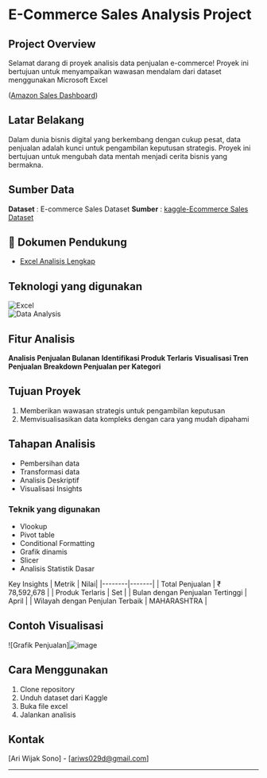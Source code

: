 # E-Commerce Sales Analysis Project
## Project Overview
Selamat darang di proyek analisis data penjualan e-commerce! Proyek ini bertujuan untuk menyampaikan wawasan mendalam dari dataset menggunakan Microsoft Excel

([Amazon Sales Dashboard](https://github.com/Wijak23/Portfolio-Data-Analyst/blob/main/Excel-Project/Amazon%20Sales%20Dashboard.png))

## Latar Belakang
Dalam dunia bisnis digital yang berkembang dengan cukup pesat, data penjualan adalah kunci untuk pengambilan keputusan strategis. Proyek ini bertujuan untuk mengubah data mentah menjadi cerita bisnis yang bermakna.

## Sumber Data
**Dataset** : E-commerce Sales Dataset
**Sumber** : [kaggle-Ecommerce Sales Dataset](https://www.kaggle.com/datasets/thedevastator/unlock-profits-with-e-commerce-sales-data/data)

## 📂 Dokumen Pendukung  
- [Excel Analisis Lengkap](https://docs.google.com/spreadsheets/d/1dz9927-uJLtDhnZk7YNf0q1X2n_nVIzY/edit?usp=sharing)

## Teknologi yang digunakan
![Excel](https://img.shields.io/badge/Microsoft_Excel-217346?style=for-the-badge&logo=microsoft-excel&logoColor=white)  
![Data Analysis](https://img.shields.io/badge/Data_Analysis-informational?style=for-the-badge)  

## Fitur Analisis  
**Analisis Penjualan Bulanan**
**Identifikasi Produk Terlaris**
**Visualisasi Tren Penjualan**
**Breakdown Penjualan per Kategori**

## Tujuan Proyek
1. Memberikan wawasan strategis untuk pengambilan keputusan
2. Memvisualisasikan data kompleks dengan cara yang mudah dipahami

## Tahapan Analisis
- Pembersihan data
- Transformasi data
- Analisis Deskriptif
- Visualisasi Insights

### Teknik yang digunakan
- Vlookup
- Pivot table
- Conditional Formatting
- Grafik dinamis
- Slicer
- Analisis Statistik Dasar

Key Insights 
| Metrik | Nilai|
|--------|-------|
| Total Penjualan | ₹ 78,592,678 |
| Produk Terlaris | Set |
| Bulan dengan Penjualan Tertinggi | April |
| Wilayah dengan Penjulan Terbaik | MAHARASHTRA |

## Contoh Visualisasi 
![Grafik Penjualan]![image](https://github.com/user-attachments/assets/bc48cf96-c5ca-4451-bc59-b8fbb2699a31)


## Cara Menggunakan 
1. Clone repository
2. Unduh dataset dari Kaggle
3. Buka file excel
4. Jalankan analisis

## Kontak
[Ari Wijak Sono] - [ariws029d@gmail.com]

---
